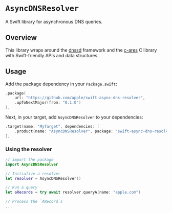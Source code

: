 # ``AsyncDNSResolver``

A Swift library for asynchronous DNS queries.

## Overview

This library wraps around the [dnssd](https://developer.apple.com/documentation/dnssd) framework and 
the [c-ares](https://github.com/c-ares/c-ares) C library with Swift-friendly APIs and data structures.

## Usage

Add the package dependency in your `Package.swift`:

```swift
.package(
    url: "https://github.com/apple/swift-async-dns-resolver", 
    .upToNextMajor(from: "0.1.0")
),
```

Next, in your target, add `AsyncDNSResolver` to your dependencies:

```swift
.target(name: "MyTarget", dependencies: [
    .product(name: "AsyncDNSResolver", package: "swift-async-dns-resolver"),
],
```

###  Using the resolver

```swift
// import the package
import AsyncDNSResolver

// Initialize a resolver
let resolver = AsyncDNSResolver()

// Run a query
let aRecords = try await resolver.queryA(name: "apple.com")

// Process the `ARecord`s
...
```
